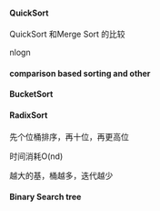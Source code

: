 #### QuickSort

QuickSort 和Merge Sort 的比较

nlogn

#### comparison based sorting and other 

#### BucketSort

#### RadixSort

先个位桶排序，再十位，再更高位

时间消耗O(nd)

越大的基，桶越多，迭代越少

#### Binary Search tree







